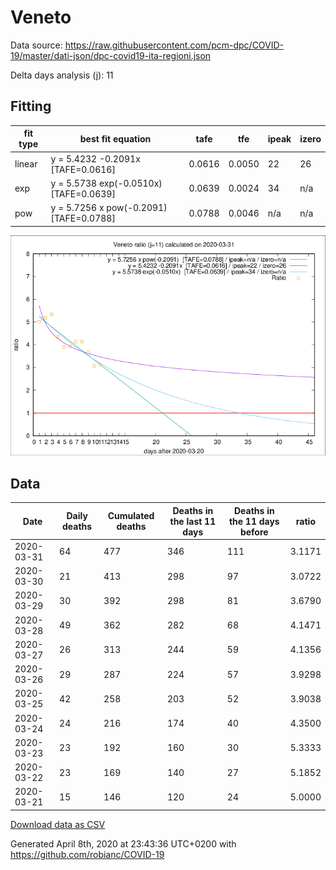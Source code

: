 # Veneto

Data source: https://raw.githubusercontent.com/pcm-dpc/COVID-19/master/dati-json/dpc-covid19-ita-regioni.json

Delta days analysis (j): 11

## Fitting 
|fit type|best fit equation|tafe|tfe|ipeak|izero|
|-------|-----|--------|------|---|---|
|linear|y = 5.4232 -0.2091x  [TAFE=0.0616]|0.0616|0.0050|22|26|
|exp|y = 5.5738 exp(-0.0510x)  [TAFE=0.0639]|0.0639|0.0024|34|n/a|
|pow|y = 5.7256 x pow(-0.2091)  [TAFE=0.0788]|0.0788|0.0046|n/a|n/a|

![Plot](COVID-19_veneto_j11_2020-03-31.png)

## Data
|Date|Daily deaths|Cumulated deaths|Deaths in the last 11 days|Deaths in the 11 days before|ratio|
|----|----------|-----------|-------|--------------------|-----|
|2020-03-31|64|477|346|111|3.1171|
|2020-03-30|21|413|298|97|3.0722|
|2020-03-29|30|392|298|81|3.6790|
|2020-03-28|49|362|282|68|4.1471|
|2020-03-27|26|313|244|59|4.1356|
|2020-03-26|29|287|224|57|3.9298|
|2020-03-25|42|258|203|52|3.9038|
|2020-03-24|24|216|174|40|4.3500|
|2020-03-23|23|192|160|30|5.3333|
|2020-03-22|23|169|140|27|5.1852|
|2020-03-21|15|146|120|24|5.0000|

[Download data as CSV](COVID-19_veneto_j11_2020-03-31.csv)

Generated April 8th, 2020 at 23:43:36 UTC+0200 with https://github.com/robianc/COVID-19
